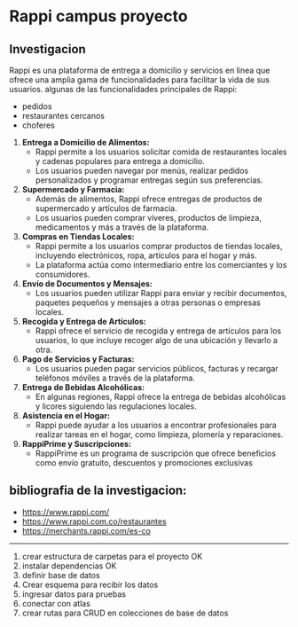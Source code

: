 # Rappi campus proyecto 
## Investigacion 
Rappi es una plataforma de entrega a domicilio y servicios en línea que ofrece una amplia gama de funcionalidades para facilitar la vida de sus usuarios.  algunas de las funcionalidades principales de Rappi:

- pedidos
- restaurantes cercanos
- choferes

1. **Entrega a Domicilio de Alimentos:**
    - Rappi permite a los usuarios solicitar comida de restaurantes locales y cadenas populares para entrega a domicilio.
    - Los usuarios pueden navegar por menús, realizar pedidos personalizados y programar entregas según sus preferencias.
2. **Supermercado y Farmacia:**
    - Además de alimentos, Rappi ofrece entregas de productos de supermercado y artículos de farmacia.
    - Los usuarios pueden comprar víveres, productos de limpieza, medicamentos y más a través de la plataforma.
3. **Compras en Tiendas Locales:**
    - Rappi permite a los usuarios comprar productos de tiendas locales, incluyendo electrónicos, ropa, artículos para el hogar y más.
    - La plataforma actúa como intermediario entre los comerciantes y los consumidores.
4. **Envío de Documentos y Mensajes:**
    - Los usuarios pueden utilizar Rappi para enviar y recibir documentos, paquetes pequeños y mensajes a otras personas o empresas locales.
5. **Recogida y Entrega de Artículos:**
    - Rappi ofrece el servicio de recogida y entrega de artículos para los usuarios, lo que incluye recoger algo de una ubicación y llevarlo a otra.
6. **Pago de Servicios y Facturas:**
    - Los usuarios pueden pagar servicios públicos, facturas y recargar teléfonos móviles a través de la plataforma.
7. **Entrega de Bebidas Alcohólicas:**
    - En algunas regiones, Rappi ofrece la entrega de bebidas alcohólicas y licores siguiendo las regulaciones locales.
8. **Asistencia en el Hogar:**
    - Rappi puede ayudar a los usuarios a encontrar profesionales para realizar tareas en el hogar, como limpieza, plomería y reparaciones.
9. **RappiPrime y Suscripciones:**
    - RappiPrime es un programa de suscripción que ofrece beneficios como envío gratuito, descuentos y promociones exclusivas


## bibliografia de la investigacion:

- https://www.rappi.com/
- https://www.rappi.com.co/restaurantes
- https://merchants.rappi.com/es-co

---



1. crear estructura de carpetas para el proyecto OK
2. instalar dependencias OK 
3. definir base de datos 
4. Crear esquema para recibir los datos 
5. ingresar datos para pruebas
6. conectar con atlas
7. crear rutas para CRUD en colecciones de base de datos